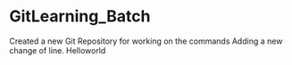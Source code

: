 # GitLearning_Batch
Created a new Git Repository for working on the commands
Adding a new change of line.
Helloworld
